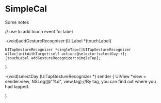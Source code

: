 # SimpleCal

Some notes

// use to add touch event for label

-(void)addGestureRecogniser:(UILabel *)touchLabel{
    
    UITapGestureRecognizer *singleTap=[[UITapGestureRecognizer alloc]initWithTarget:self action:@selector(selectDay:)];
    [touchLabel addGestureRecognizer:singleTap];
}

-(void)selectDay:(UITapGestureRecognizer *) sender {
    UIView *view = sender.view;
    NSLog(@"%d", view.tag);//By tag, you can find out where you had tapped.
    
}
